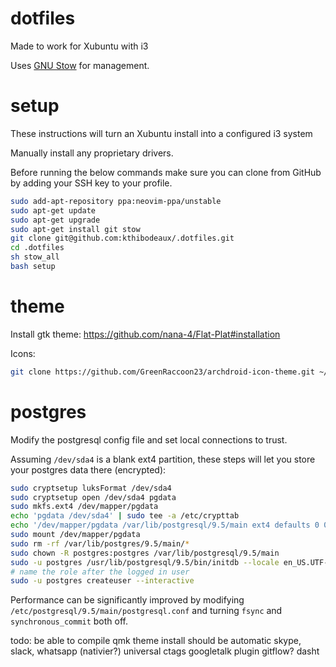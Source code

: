 # dotfiles

Made to work for Xubuntu with i3

Uses [GNU Stow](https://www.gnu.org/software/stow/) for management.

# setup

These instructions will turn an Xubuntu install into a configured i3 system

Manually install any proprietary drivers.

Before running the below commands make sure you can clone from GitHub by adding your SSH key to your profile.

```bash
sudo add-apt-repository ppa:neovim-ppa/unstable
sudo apt-get update
sudo apt-get upgrade
sudo apt-get install git stow
git clone git@github.com:kthibodeaux/.dotfiles.git
cd .dotfiles
sh stow_all
bash setup
```

# theme

Install gtk theme: https://github.com/nana-4/Flat-Plat#installation

Icons:
```bash
git clone https://github.com/GreenRaccoon23/archdroid-icon-theme.git ~/opt/archdroid && cd ~/opt/archdroid && chmod +x INSTALL && ./INSTALL
````

# postgres

Modify the postgresql config file and set local connections to trust.

Assuming `/dev/sda4` is a blank ext4 partition, these steps will let you store your postgres data there (encrypted):

```bash
sudo cryptsetup luksFormat /dev/sda4
sudo cryptsetup open /dev/sda4 pgdata
sudo mkfs.ext4 /dev/mapper/pgdata
echo 'pgdata /dev/sda4' | sudo tee -a /etc/crypttab
echo '/dev/mapper/pgdata /var/lib/postgresql/9.5/main ext4 defaults 0 0' | sudo tee -a /etc/fstab
sudo mount /dev/mapper/pgdata
sudo rm -rf /var/lib/postgres/9.5/main/*
sudo chown -R postgres:postgres /var/lib/postgresql/9.5/main
sudo -u postgres /usr/lib/postgresql/9.5/bin/initdb --locale en_US.UTF-8 -D '/var/lib/postgresql/9.5/main'
# name the role after the logged in user
sudo -u postgres createuser --interactive
```

Performance can be significantly improved by modifying `/etc/postgresql/9.5/main/postgresql.conf` and turning `fsync` and `synchronous_commit` both off.

todo:
be able to compile qmk
theme install should be automatic
skype, slack, whatsapp (nativier?)
universal ctags
googletalk plugin
gitflow?
dasht

